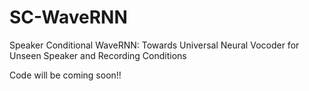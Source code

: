 # SC-WaveRNN

Speaker Conditional WaveRNN: Towards Universal Neural Vocoder for Unseen Speaker and Recording Conditions

Code will be coming soon!!
